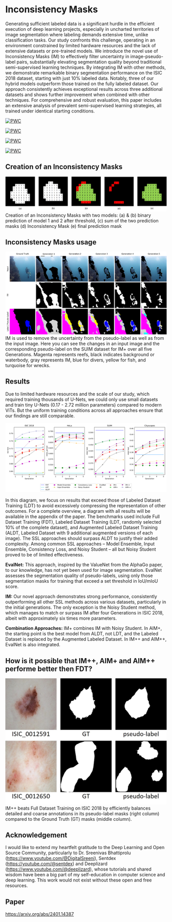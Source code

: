 # Inconsistency Masks

Generating sufficient labeled data is a significant hurdle in the efficient execution of deep learning projects, especially in uncharted territories of image segmentation where labeling demands extensive time, unlike classification tasks. Our study confronts this challenge, operating in an environment constrained by limited hardware resources and the lack of extensive datasets or pre-trained models. We introduce the novel use of Inconsistency Masks (IM) to effectively filter uncertainty in image-pseudo-label pairs, substantially elevating segmentation quality beyond traditional semi-supervised learning techniques. By integrating IM with other methods, we demonstrate remarkable binary segmentation performance on the ISIC 2018 dataset, starting with just 10% labeled data. Notably, three of our hybrid models outperform those trained on the fully labeled dataset. Our approach consistently achieves exceptional results across three additional datasets and shows further improvement when combined with other techniques. For comprehensive and robust evaluation, this paper includes an extensive analysis of prevalent semi-supervised learning strategies, all trained under identical starting conditions. 

[![PWC](https://img.shields.io/endpoint.svg?url=https://paperswithcode.com/badge/inconsistency-masks-removing-the-uncertainty/semi-supervised-semantic-segmentation-on-43)](https://paperswithcode.com/sota/semi-supervised-semantic-segmentation-on-43?p=inconsistency-masks-removing-the-uncertainty)

[![PWC](https://img.shields.io/endpoint.svg?url=https://paperswithcode.com/badge/inconsistency-masks-removing-the-uncertainty/semi-supervised-semantic-segmentation-on-suim)](https://paperswithcode.com/sota/semi-supervised-semantic-segmentation-on-suim?p=inconsistency-masks-removing-the-uncertainty)

[![PWC](https://img.shields.io/endpoint.svg?url=https://paperswithcode.com/badge/inconsistency-masks-removing-the-uncertainty/semi-supervised-medical-image-segmentation-on-6)](https://paperswithcode.com/sota/semi-supervised-medical-image-segmentation-on-6?p=inconsistency-masks-removing-the-uncertainty)
	
[![PWC](https://img.shields.io/endpoint.svg?url=https://paperswithcode.com/badge/inconsistency-masks-removing-the-uncertainty/lesion-segmentation-on-isic-2018)](https://paperswithcode.com/sota/lesion-segmentation-on-isic-2018?p=inconsistency-masks-removing-the-uncertainty)



## Creation of an Inconsistency Masks
![IM_creation](IM_creation.jpg)
Creation of an Inconsistency Masks with two models: (a) & (b) binary prediction of model 1 and 2 after threshold, (c) sum of the two prediction masks (d) Inconsistency  Mask (e) final prediction mask

## Inconsistency Masks usage
![IM_over_5_Generations](IM_over_5_Generations.jpg)
IM is used to remove the uncertainty from the pseudo-label as well as from the input image. Here you can see the changes in an input image and the corresponding pseudo-label on the SUIM dataset for IM+ over all five Generations. Magenta represents reefs, black indicates background or waterbody, gray represents IM, blue for divers, yellow for fish, and turquoise for wrecks.

## Results

Due to limited hardware resources and the scale of our study, which required training thousands of U-Nets, we could only use small datasets and train tiny U-Nets (0.17 - 2.72 million parameters) compared to modern ViTs. But the uniform training conditions across all approaches ensure that our findings are still comparable.

![main_results](main_results.png)

In this diagram, we focus on results that exceed those of Labeled Dataset Training (LDT) to avoid excessively compressing the representation of other outcomes. For a complete overview, a diagram with all results will be available in the appendix of the paper. The benchmarks used include Full Dataset Training (FDT), Labeled Dataset Training (LDT, randomly selected 10% of the complete dataset), and Augmented Labeled Dataset Training (ALDT, Labeled Dataset with 9 additional augmented versions of each image). The SSL approaches should surpass ALDT to justify their added complexity.
Among common SSL approaches – Model Ensemble, Input Ensemble, Consistency Loss, and Noisy Student – all but Noisy Student proved to be of limited effectiveness.

**EvalNet:** This approach, inspired by the ValueNet from the AlphaGo paper, to our knowledge, has not yet been used for image segmentation. EvalNet assesses the segmentation quality of pseudo-labels, using only those segmentation masks for training that exceed a set threshold in IoU/mIoU score.

**IM:** Our novel approach demonstrates strong performance, consistently outperforming all other SSL methods across various datasets, particularly in the initial generations. The only exception is the Noisy Student method, which manages to match or surpass IM after four Generations in ISIC 2018, albeit with approximately six times more parameters.

**Combination Approaches:** IM+ combines IM with Noisy Student. In AIM+, the starting point is the best model from ALDT, not LDT, and the Labeled Dataset is replaced by the Augmented Labeled Dataset. In IM++ and AIM++, EvalNet is also integrated.

## How is it possible that IM++, AIM+ and AIM++ performe better then FDT? 
![ISIC_GT_IM++](ISIC_GT_IM++.jpg)
IM++ beats Full Dataset Training on ISIC 2018 by efficiently balances detailed and coarse annotations in its pseudo-label masks (right column) compared to the Ground Truth (GT) masks (middle column).


## Acknowledgement
I would like to extend my heartfelt gratitude to the Deep Learning and Open Source Community, particularly to Dr. Sreenivas Bhattiprolu (https://www.youtube.com/@DigitalSreeni), Sentdex (https://youtube.com/@sentdex) and Deeplizard (https://www.youtube.com/@deeplizard),  whose tutorials and shared wisdom have been a big part of my self-education in computer science and deep learning. This work would not exist without these open and free resources.  


## Paper
https://arxiv.org/abs/2401.14387


